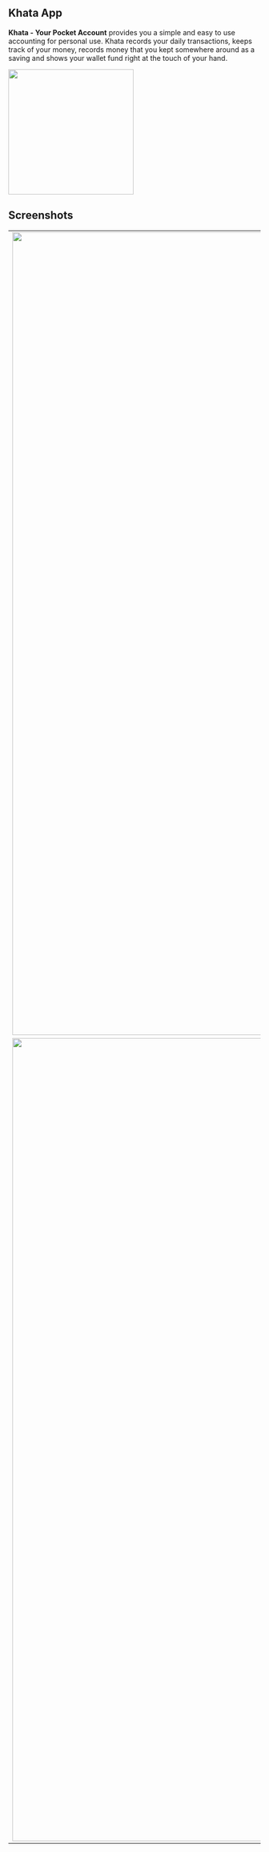 ## Khata App

<b>Khata - Your Pocket Account</b> provides you a simple and easy to use accounting for personal use. Khata records your daily transactions, keeps track of your money, records money that you kept somewhere around as a saving and shows your wallet fund right at the touch of your hand.

[<img src="https://github.com/l3lackcurtains/KhataApp/raw/master/docs/images/google-play-badge.png" style="width: 250px; "/>](https://play.google.com/store/apps/details?id=com.crumet.khataapp)

## Screenshots

|                                                                                                             |                                                                                                             |                                                                                                             |
| :---------------------------------------------------------------------------------------------------------: | :---------------------------------------------------------------------------------------------------------: | :---------------------------------------------------------------------------------------------------------: |
| <img width="1604" src="https://github.com/l3lackcurtains/KhataApp/raw/master/docs/images/Screenshot_1.png"> | <img width="1604" src="https://github.com/l3lackcurtains/KhataApp/raw/master/docs/images/Screenshot_2.png"> | <img width="1604" src="https://github.com/l3lackcurtains/KhataApp/raw/master/docs/images/Screenshot_3.png"> |
| <img width="1604" src="https://github.com/l3lackcurtains/KhataApp/raw/master/docs/images/Screenshot_4.png"> | <img width="1604" src="https://github.com/l3lackcurtains/KhataApp/raw/master/docs/images/Screenshot_5.png"> | <img width="1604" src="https://github.com/l3lackcurtains/KhataApp/raw/master/docs/images/Screenshot_6.png"> |
